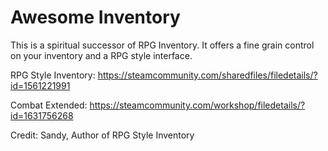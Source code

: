 # Awesome Inventory

This is a spiritual successor of RPG Inventory. It offers a fine grain control on your inventory and a RPG style interface.

RPG Style Inventory:
https://steamcommunity.com/sharedfiles/filedetails/?id=1561221991

Combat Extended:
https://steamcommunity.com/workshop/filedetails/?id=1631756268

Credit:
Sandy, Author of RPG Style Inventory
